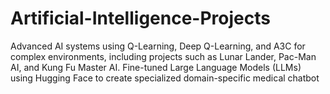 # Artificial-Intelligence-Projects
Advanced AI systems using Q-Learning, Deep Q-Learning, and A3C for complex environments, including projects such as Lunar Lander, Pac-Man AI, and Kung Fu Master AI. Fine-tuned Large Language Models (LLMs) using Hugging Face to create specialized domain-specific medical chatbot
